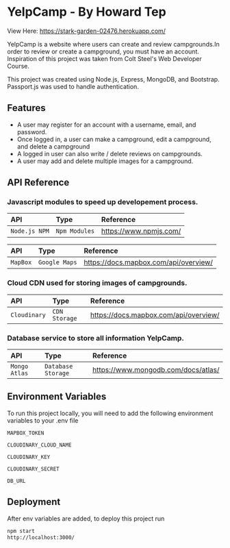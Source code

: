 # YelpCamp - By Howard Tep

View Here: https://stark-garden-02476.herokuapp.com/

YelpCamp is a website where users can create and review campgrounds.In order to review or create a campground, you must have an account. Inspiration of this project was taken from Colt Steel's Web Developer Course.

This project was created using Node.js, Express, MongoDB, and Bootstrap. Passport.js was used to handle authentication.

## Features

- A user may register for an account with a username, email, and password.
- Once logged in, a user can make a campground, edit a campground, and delete a campground
- A logged in user can also write / delete reviews on campgrounds.
- A user may add and delete multiple images for a campground.
## API Reference

### Javascript modules to speed up developement process.

| API | Type     | Reference              |
| :-------- | :------- | :------------------------- |
| `Node.js NPM` | `Npm Modules` | https://www.npmjs.com/ |

| API | Type     | Reference              |
| :-------- | :------- | :------------------------- |
| `MapBox` | `Google Maps` | https://docs.mapbox.com/api/overview/ |

### Cloud CDN used for storing images of campgrounds.

| API | Type     | Reference                      |
| :-------- | :------- | :-------------------------------- |
| `Cloudinary`      | `CDN Storage` | https://docs.mapbox.com/api/overview/ |


### Database service to store all information YelpCamp.

| API | Type     | Reference                      |
| :-------- | :------- | :-------------------------------- |
| `Mongo Atlas`      | `Database Storage` | https://www.mongodb.com/docs/atlas/ |

## Environment Variables

To run this project locally, you will need to add the following environment variables to your .env file

`MAPBOX_TOKEN`

`CLOUDINARY_CLOUD_NAME`

`CLOUDINARY_KEY`

`CLOUDINARY_SECRET`

`DB_URL`
## Deployment

After env variables are added, to deploy this project run

```bash
npm start
http://localhost:3000/
```